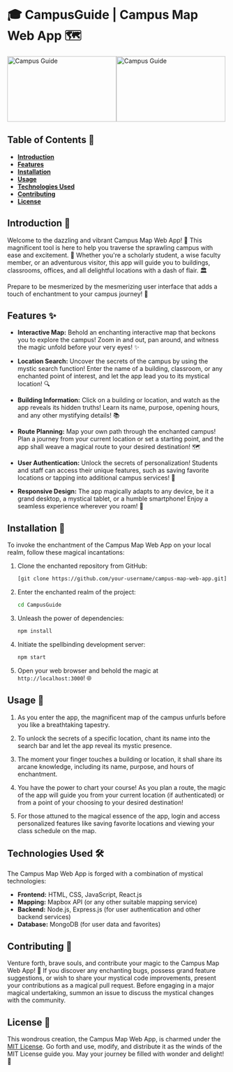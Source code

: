 # 🎓 CampusGuide | Campus Map Web App 🗺️

<img width="250px" height="150px" src="https://www.mak.ac.ug/sites/default/files/Mak-Makererere-University.jpg" alt="Campus Guide" /><img width="250px" height="150px" src="https://darktellers.files.wordpress.com/2019/04/capture.jpg" alt="Campus Guide" />

## Table of Contents 📑

- **[Introduction](#introduction)**
- **[Features](#features)**
- **[Installation](#installation)**
- **[Usage](#usage)**
- **[Technologies Used](#technologies-used)**
- **[Contributing](#contributing)**
- **[License](#license)**

## Introduction 🚀

Welcome to the dazzling and vibrant Campus Map Web App! 🎉 This magnificent tool is here to help you traverse the sprawling campus with ease and excitement. 🌟 Whether you're a scholarly student, a wise faculty member, or an adventurous visitor, this app will guide you to buildings, classrooms, offices, and all delightful locations with a dash of flair. 🏛️

Prepare to be mesmerized by the mesmerizing user interface that adds a touch of enchantment to your campus journey! 🌈

## Features ✨

- **Interactive Map:** Behold an enchanting interactive map that beckons you to explore the campus! Zoom in and out, pan around, and witness the magic unfold before your very eyes! ✨

- **Location Search:** Uncover the secrets of the campus by using the mystic search function! Enter the name of a building, classroom, or any enchanted point of interest, and let the app lead you to its mystical location! 🔍

- **Building Information:** Click on a building or location, and watch as the app reveals its hidden truths! Learn its name, purpose, opening hours, and any other mystifying details! 📚

- **Route Planning:** Map your own path through the enchanted campus! Plan a journey from your current location or set a starting point, and the app shall weave a magical route to your desired destination! 🗺️

- **User Authentication:** Unlock the secrets of personalization! Students and staff can access their unique features, such as saving favorite locations or tapping into additional campus services! 🔐

- **Responsive Design:** The app magically adapts to any device, be it a grand desktop, a mystical tablet, or a humble smartphone! Enjoy a seamless experience wherever you roam! 📱

## Installation 🧙

To invoke the enchantment of the Campus Map Web App on your local realm, follow these magical incantations:

1. Clone the enchanted repository from GitHub:
   ```bash
   [git clone https://github.com/your-username/campus-map-web-app.git](https://github.com/techymaj/CampusGuide.git)
   ```

2. Enter the enchanted realm of the project:
   ```bash
   cd CampusGuide
   ```

3. Unleash the power of dependencies:
   ```bash
   npm install
   ```

4. Initiate the spellbinding development server:
   ```bash
   npm start
   ```

5. Open your web browser and behold the magic at `http://localhost:3000`! 🌐

## Usage 🧞

1. As you enter the app, the magnificent map of the campus unfurls before you like a breathtaking tapestry.

2. To unlock the secrets of a specific location, chant its name into the search bar and let the app reveal its mystic presence.

3. The moment your finger touches a building or location, it shall share its arcane knowledge, including its name, purpose, and hours of enchantment.

4. You have the power to chart your course! As you plan a route, the magic of the app will guide you from your current location (if authenticated) or from a point of your choosing to your desired destination!

5. For those attuned to the magical essence of the app, login and access personalized features like saving favorite locations and viewing your class schedule on the map.

## Technologies Used 🛠️

The Campus Map Web App is forged with a combination of mystical technologies:

- **Frontend:** HTML, CSS, JavaScript, React.js
- **Mapping:** Mapbox API (or any other suitable mapping service)
- **Backend:** Node.js, Express.js (for user authentication and other backend services)
- **Database:** MongoDB (for user data and favorites)

## Contributing 🌟

Venture forth, brave souls, and contribute your magic to the Campus Map Web App! 🌠 If you discover any enchanting bugs, possess grand feature suggestions, or wish to share your mystical code improvements, present your contributions as a magical pull request. Before engaging in a major magical undertaking, summon an issue to discuss the mystical changes with the community.

## License 📜

This wondrous creation, the Campus Map Web App, is charmed under the [MIT License](https://opensource.org/licenses/MIT). Go forth and use, modify, and distribute it as the winds of the MIT License guide you. May your journey be filled with wonder and delight! 🌌
